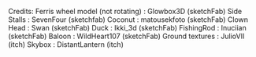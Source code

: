 Credits:
Ferris wheel model (not rotating) : Glowbox3D (sketchFab)
Side Stalls : SevenFour (sketchfab)
Coconut : matousekfoto (sketchFab)
Clown Head : Swan (sketchFab)
Duck : Ikki_3d (sketchFab)
FishingRod : Inuciian (sketchFab)
Baloon : WildHeart107 (sketchFab)
Ground textures : JulioVII (itch)
Skybox : DistantLantern (itch)
